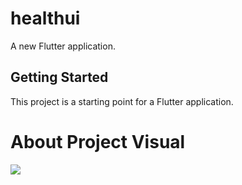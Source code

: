 # healthui

A new Flutter application.

## Getting Started

This project is a starting point for a Flutter application.

<h1>About Project Visual</h1>
</hr>
<img src="https://media.giphy.com/media/WOqV4znY34em7df3GF/giphy.gif"></img>

